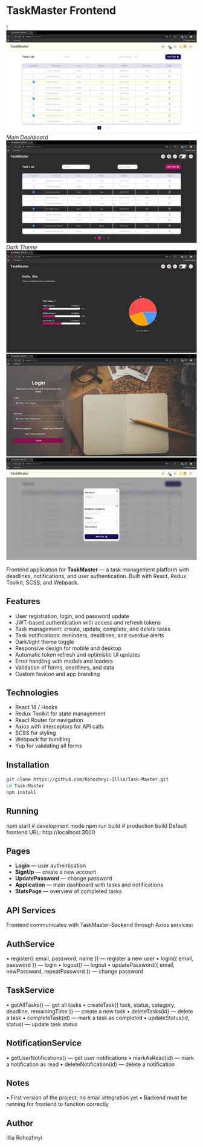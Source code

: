 # TaskMaster Frontend

!![Application](./src/assets/preview/Application.jpg)
_Main Dashboard_
![Application Dark](./src/assets/preview/Application-dark.jpg)
_Dark Theme_
![Statistics](./src/assets/preview/Statistics.jpg)
![Login](./src/assets/preview/Login.jpg)
![Adding Data](./src/assets/preview/Add-modal.jpg)

Frontend application for **TaskMaster** — a task management platform with deadlines, notifications, and user authentication. Built with React, Redux Toolkit, SCSS, and Webpack.

## Features

- User registration, login, and password update
- JWT-based authentication with access and refresh tokens
- Task management: create, update, complete, and delete tasks
- Task notifications: reminders, deadlines, and overdue alerts
- Dark/light theme toggle
- Responsive design for mobile and desktop
- Automatic token refresh and optimistic UI updates
- Error handling with modals and loaders
- Validation of forms, deadlines, and data
- Custom favicon and app branding

## Technologies

- React 18 / Hooks
- Redux Toolkit for state management
- React Router for navigation
- Axios with interceptors for API calls
- SCSS for styling
- Webpack for bundling
- Yup for validating all forms

## Installation

```bash
git clone https://github.com/Rohozhnyi-Illia/Task-Master.git
cd Task-Master
npm install
```

## Running

npm start # development mode
npm run build # production build
Default frontend URL: http://localhost:3000

## Pages

- **Login** — user authentication
- **SignUp** — create a new account
- **UpdatePassword** — change password
- **Application** — main dashboard with tasks and notifications
- **StatsPage** — overview of completed tasks

## API Services

Frontend communicates with TaskMaster-Backend through Axios services:

## AuthService

• register({ email, password, name }) — register a new user
• login({ email, password }) — login
• logout() — logout
• updatePassword({ email, newPassword, repeatPassword }) — change password

## TaskService

• getAllTasks() — get all tasks
• createTask({ task, status, category, deadline, remainingTime }) — create a new task
• deleteTasks(id) — delete a task
• completeTask(id) — mark a task as completed
• updateStatus(id, status) — update task status

## NotificationService

• getUserNotifications() — get user notifications
• markAsRead(id) — mark a notification as read
• deleteNotification(id) — delete a notification

## Notes

• First version of the project; no email integration yet
• Backend must be running for frontend to function correctly

## Author

Illia Rohozhnyi
